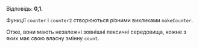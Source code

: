 Відповідь: **0,1.**

Функції `counter` і `counter2` створюються різними викликами `makeCounter`.

Отже, вони мають незалежні зовнішні лексичні середовища, кожне з яких має свою власну змінну `count`.
